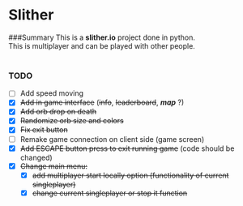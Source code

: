 # Slither
###Summary
This is a **slither.io** project done in python. <br>
This is multiplayer and can be played with other people. <br>
<br>
### TODO
- [ ] Add speed moving
- [x] <s>Add in game interface</s> (<s>info</s>, <s>leaderboard</s>, ***map*** ?)
- [x] <s>Add orb drop on death</s>
- [x] <s>Randomize orb size and colors</s>
- [x] <s>Fix exit button</s>
- [ ] Remake game connection on client side (game screen)
- [x] <s>Add ESCAPE button press to exit running game</s> (code should be changed)
- [x] <s>Change main menu:</s>
  - [x] <s>add multiplayer start locally option (functionality of current singleplayer)</s>
  - [x] <s>change current singleplayer or stop it function</s>